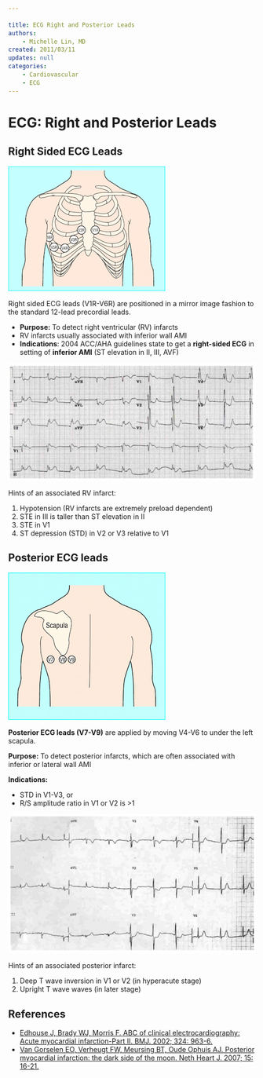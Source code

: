 ```yaml
---

title: ECG Right and Posterior Leads
authors:
    - Michelle Lin, MD
created: 2011/03/11
updates: null
categories:
    - Cardiovascular
    - ECG
---
```


# ECG: Right and Posterior Leads

## Right Sided ECG Leads

**![](image-1.png)**

Right sided ECG leads (V1R-V6R) are positioned in a mirror image fashion to the standard 12-lead precordial leads.

- **Purpose:** To detect right ventricular (RV) infarcts
- RV infarcts usually associated with inferior wall AMI
- **Indications**: 2004 ACC/AHA guidelines state to get a **right-sided ECG** in setting of **inferior AMI** (ST elevation in II, III, AVF)

![](image-2.png)

Hints of an associated RV infarct:

1. Hypotension (RV infarcts are extremely preload dependent) 
2. STE in III is taller than ST elevation in II
3. STE in V1
4. ST depression (STD) in V2 or V3 relative to V1 

## Posterior ECG leads

![](image-3.png)

**Posterior ECG leads (V7-V9)** are applied by moving V4-V6 to under the left scapula.

**Purpose:** To detect posterior infarcts, which are often associated with inferior or lateral wall AMI

**Indications:** 

- STD in V1-V3, or 
- R/S amplitude ratio in V1 or V2 is >1 

![](image-4.png)

Hints of an associated posterior infarct:

1. Deep T wave inversion in V1 or V2 (in hyperacute stage) 
2. Upright T wave waves (in later stage)

## References

- [Edhouse J, Brady WJ, Morris F. ABC of clinical electrocardiography: Acute myocardial infarction-Part II. BMJ. 2002; 324: 963-6.](https://doi.org/10.1136/bmj.324.7343.963)
- [Van Gorselen EO, Verheugt FW, Meursing BT, Oude Ophuis AJ. Posterior myocardial infarction: the dark side of the moon. Neth Heart J. 2007; 15: 16-21.](https://www.ncbi.nlm.nih.gov/pmc/articles/PMC1847720/)
